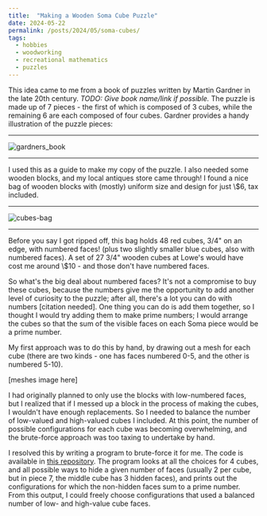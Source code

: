 ```yaml
---
title:  "Making a Wooden Soma Cube Puzzle"
date: 2024-05-22
permalink: /posts/2024/05/soma-cubes/
tags:
  - hobbies
  - woodworking
  - recreational mathematics
  - puzzles
---
```

This idea came to me from a book of puzzles written by Martin Gardner in the late 20th century. _TODO: Give book name/link if possible._ The puzzle is made up of 7 pieces - the first of which is composed of 3 cubes, while the remaining 6 are each composed of four cubes. Gardner provides a handy illustration of the puzzle pieces:

------

![gardners_book](https://github.com/kesslerjohn/kesslerjohn.github.io/assets/80122119/f5660283-e2da-461b-a65d-96284f14f9da)

------

I used this as a guide to make my copy of the puzzle. I also needed some wooden blocks, and my local antiques store came through! I found a nice bag of wooden blocks with (mostly) uniform size and design for just \\$6, tax included. 

------

![cubes-bag](https://github.com/kesslerjohn/kesslerjohn.github.io/assets/80122119/e1845d51-4ffb-44c7-bd4f-0fe96e2b3571)

------

Before you say I got ripped off, this bag holds 48 red cubes, 3/4" on an edge, with numbered faces! (plus two slightly smaller blue cubes, also with numbered faces). A set of 27 3/4" wooden cubes at Lowe's would have cost me around \\$10 - and those don't have numbered faces. 

So what's the big deal about numbered faces? It's not a compromise to buy these cubes, because the numbers give me the opportunity to add another level of curiosity to the puzzle; after all, there's a lot you can do with numbers [citation needed]. One thing you can do is add them together, so I thought I would try adding them to make prime numbers; I would arrange the cubes so that the sum of the visible faces on each Soma piece would be a prime number. 

My first approach was to do this by hand, by drawing out a mesh for each cube (there are two kinds - one has faces numbered 0-5, and the other is numbered 5-10). 

[meshes image here]

I had originally planned to only use the blocks with low-numbered faces, but I realized that if I messed up a block in the process of making the cubes, I wouldn't have enough replacements. So I needed to balance the number of low-valued and high-valued cubes I included. At this point, the number of possible configurations for each cube was becoming overwhelming, and the brute-force approach was too taxing to undertake by hand. 

I resolved this by writing a program to brute-force it for me. The code is available in [this repository](https://github.com/kesslerjohn/soma-cube-puzzle). The program looks at all the choices for 4 cubes, and all possible ways to hide a given number of faces (usually 2 per cube, but in piece 7, the middle cube has 3 hidden faces), and prints out the configurations for which the non-hidden faces sum to a prime number. From this output, I could freely choose configurations that used a balanced number of low- and high-value cube faces.
